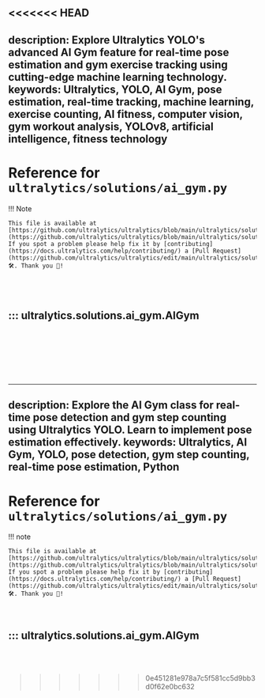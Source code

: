 <<<<<<< HEAD
---
description: Explore Ultralytics YOLO's advanced AI Gym feature for real-time pose estimation and gym exercise tracking using cutting-edge machine learning technology.
keywords: Ultralytics, YOLO, AI Gym, pose estimation, real-time tracking, machine learning, exercise counting, AI fitness, computer vision, gym workout analysis, YOLOv8, artificial intelligence, fitness technology
---

# Reference for `ultralytics/solutions/ai_gym.py`

!!! Note

    This file is available at [https://github.com/ultralytics/ultralytics/blob/main/ultralytics/solutions/ai_gym.py](https://github.com/ultralytics/ultralytics/blob/main/ultralytics/solutions/ai_gym.py). If you spot a problem please help fix it by [contributing](https://docs.ultralytics.com/help/contributing/) a [Pull Request](https://github.com/ultralytics/ultralytics/edit/main/ultralytics/solutions/ai_gym.py) 🛠️. Thank you 🙏!

<br><br>

## ::: ultralytics.solutions.ai_gym.AIGym

<br><br>
=======
---
description: Explore the AI Gym class for real-time pose detection and gym step counting using Ultralytics YOLO. Learn to implement pose estimation effectively.
keywords: Ultralytics, AI Gym, YOLO, pose detection, gym step counting, real-time pose estimation, Python
---

# Reference for `ultralytics/solutions/ai_gym.py`

!!! note

    This file is available at [https://github.com/ultralytics/ultralytics/blob/main/ultralytics/solutions/ai_gym.py](https://github.com/ultralytics/ultralytics/blob/main/ultralytics/solutions/ai_gym.py). If you spot a problem please help fix it by [contributing](https://docs.ultralytics.com/help/contributing/) a [Pull Request](https://github.com/ultralytics/ultralytics/edit/main/ultralytics/solutions/ai_gym.py) 🛠️. Thank you 🙏!

<br>

## ::: ultralytics.solutions.ai_gym.AIGym

<br><br>
>>>>>>> 0e451281e978a7c5f581cc5d9bb3d0f62e0bc632
